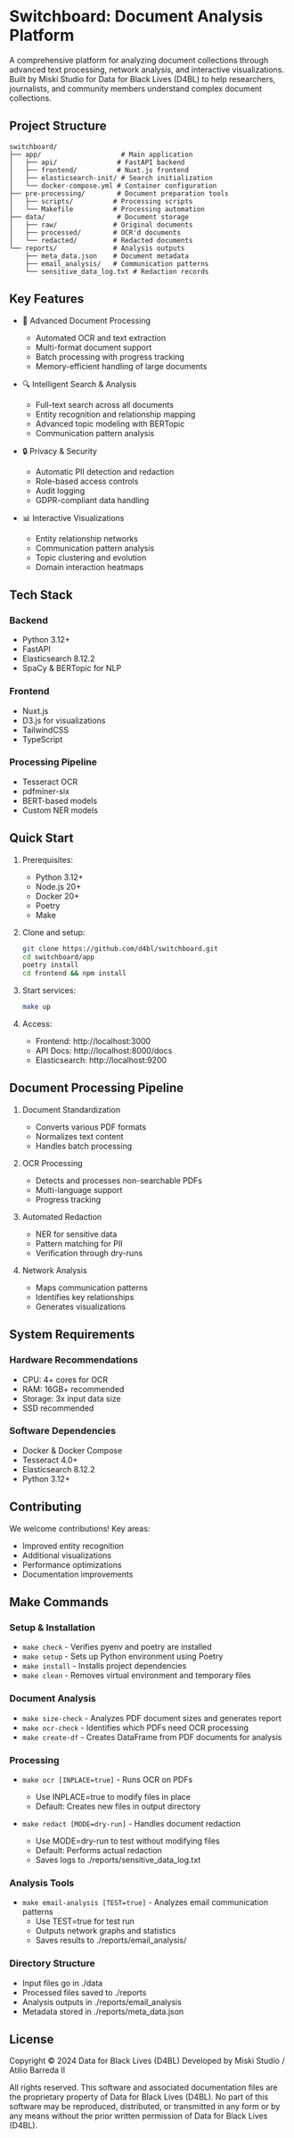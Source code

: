 # Switchboard: Document Analysis Platform

A comprehensive platform for analyzing document collections through advanced text processing, network analysis, and interactive visualizations. Built by Miski Studio for Data for Black Lives (D4BL) to help researchers, journalists, and community members understand complex document collections.

## Project Structure

```
switchboard/
├── app/                    # Main application
│   ├── api/               # FastAPI backend
│   ├── frontend/          # Nuxt.js frontend
│   ├── elasticsearch-init/ # Search initialization
│   └── docker-compose.yml # Container configuration
├── pre-processing/        # Document preparation tools
│   ├── scripts/          # Processing scripts
│   └── Makefile          # Processing automation
├── data/                  # Document storage
│   ├── raw/              # Original documents
│   ├── processed/        # OCR'd documents
│   └── redacted/         # Redacted documents
└── reports/              # Analysis outputs
    ├── meta_data.json    # Document metadata
    ├── email_analysis/   # Communication patterns
    └── sensitive_data_log.txt # Redaction records
```

## Key Features

- 📄 Advanced Document Processing
  - Automated OCR and text extraction
  - Multi-format document support
  - Batch processing with progress tracking
  - Memory-efficient handling of large documents

- 🔍 Intelligent Search & Analysis
  - Full-text search across all documents
  - Entity recognition and relationship mapping
  - Advanced topic modeling with BERTopic
  - Communication pattern analysis

- 🔒 Privacy & Security
  - Automatic PII detection and redaction
  - Role-based access controls
  - Audit logging
  - GDPR-compliant data handling

- 📊 Interactive Visualizations
  - Entity relationship networks
  - Communication pattern analysis
  - Topic clustering and evolution
  - Domain interaction heatmaps

## Tech Stack

### Backend
- Python 3.12+
- FastAPI
- Elasticsearch 8.12.2
- SpaCy & BERTopic for NLP

### Frontend
- Nuxt.js
- D3.js for visualizations
- TailwindCSS
- TypeScript

### Processing Pipeline
- Tesseract OCR
- pdfminer-six
- BERT-based models
- Custom NER models

## Quick Start

1. Prerequisites:
   - Python 3.12+
   - Node.js 20+
   - Docker 20+
   - Poetry
   - Make

2. Clone and setup:
   ```bash
   git clone https://github.com/d4bl/switchboard.git
   cd switchboard/app
   poetry install
   cd frontend && npm install
   ```

3. Start services:
   ```bash
   make up
   ```

4. Access:
   - Frontend: http://localhost:3000
   - API Docs: http://localhost:8000/docs
   - Elasticsearch: http://localhost:9200

## Document Processing Pipeline

1. Document Standardization
   - Converts various PDF formats
   - Normalizes text content
   - Handles batch processing

2. OCR Processing
   - Detects and processes non-searchable PDFs
   - Multi-language support
   - Progress tracking

3. Automated Redaction
   - NER for sensitive data
   - Pattern matching for PII
   - Verification through dry-runs

4. Network Analysis
   - Maps communication patterns
   - Identifies key relationships
   - Generates visualizations

## System Requirements

### Hardware Recommendations
- CPU: 4+ cores for OCR
- RAM: 16GB+ recommended
- Storage: 3x input data size
- SSD recommended

### Software Dependencies
- Docker & Docker Compose
- Tesseract 4.0+
- Elasticsearch 8.12.2
- Python 3.12+

## Contributing

We welcome contributions! Key areas:
- Improved entity recognition
- Additional visualizations
- Performance optimizations
- Documentation improvements


## Make Commands

### Setup & Installation
- `make check` - Verifies pyenv and poetry are installed
- `make setup` - Sets up Python environment using Poetry
- `make install` - Installs project dependencies
- `make clean` - Removes virtual environment and temporary files

### Document Analysis
- `make size-check` - Analyzes PDF document sizes and generates report
- `make ocr-check` - Identifies which PDFs need OCR processing
- `make create-df` - Creates DataFrame from PDF documents for analysis

### Processing
- `make ocr [INPLACE=true]` - Runs OCR on PDFs
  - Use INPLACE=true to modify files in place
  - Default: Creates new files in output directory
  
- `make redact [MODE=dry-run]` - Handles document redaction
  - Use MODE=dry-run to test without modifying files
  - Default: Performs actual redaction
  - Saves logs to ./reports/sensitive_data_log.txt

### Analysis Tools
- `make email-analysis [TEST=true]` - Analyzes email communication patterns
  - Use TEST=true for test run
  - Outputs network graphs and statistics
  - Saves results to ./reports/email_analysis/

### Directory Structure
- Input files go in ./data
- Processed files saved to ./reports
- Analysis outputs in ./reports/email_analysis
- Metadata stored in ./reports/meta_data.json

## License
Copyright © 2024 Data for Black Lives (D4BL)
Developed by Miski Studio / Atilio Barreda II

All rights reserved. This software and associated documentation files are the proprietary property of Data for Black Lives (D4BL). No part of this software may be reproduced, distributed, or transmitted in any form or by any means without the prior written permission of Data for Black Lives (D4BL).